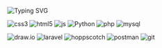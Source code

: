  ![Typing SVG](https://readme-typing-svg.herokuapp.com/?color=d6affa&size=30&left=true&vCenter=true&width=1000&lines=Hi,+I'm+Alexandra;Software+Developer)
 
<div align="left">
 
 ![css3](https://img.shields.io/badge/CSS3-D6AFFA?style=for-the-badge&logo=css3&logoColor=1572B6)
 ![html5](https://img.shields.io/badge/HTML5-D6AFFA?style=for-the-badge&logo=HTML5&logoColor=E34F26)
 ![js](https://img.shields.io/badge/JavaScript-D6AFFA?style=for-the-badge&logo=JavaScript&logoColor=F7DF1E)
 ![Python](https://img.shields.io/badge/Python-D6AFFA?style=for-the-badge&logo=python&logoColor=3776AB)
 ![php](https://img.shields.io/badge/PHP-D6AFFA?style=for-the-badge&logo=PHP&logoColor=777BB4)
 ![mysql](https://img.shields.io/badge/MySQL-D6AFFA?style=for-the-badge&logo=mysql&logoColor=4479A1)

 ![draw.io](https://img.shields.io/badge/diagrams.net-D6AFFA?style=for-the-badge&logo=diagrams.net&logoColor=F08705)
 ![laravel](https://img.shields.io/badge/Laravel-D6AFFA?style=for-the-badge&logo=laravel&logoColor=FF2D20)
 ![hoppscotch](https://img.shields.io/badge/Hoppscotch-D6AFFA?style=for-the-badge&logo=hoppscotch&logoColor=09090B)
 ![postman](https://img.shields.io/badge/Postman-D6AFFA?style=for-the-badge&logo=postman&logoColor=FF6C37)
 ![git](https://img.shields.io/badge/Git-D6AFFA?style=for-the-badge&logo=git&logoColor=F05032)

</div>





